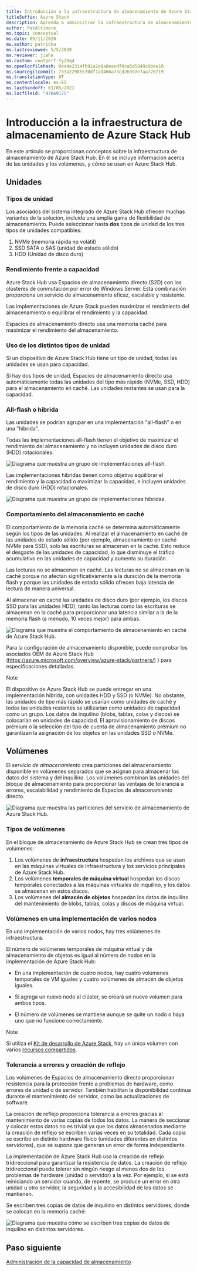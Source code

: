 ```yaml
---
title: Introducción a la infraestructura de almacenamiento de Azure Stack Hub
titleSuffix: Azure Stack
description: Aprenda a administrar la infraestructura de almacenamiento para Azure Stack Hub.
author: PatAltimore
ms.topic: conceptual
ms.date: 05/11/2020
ms.author: patricka
ms.lastreviewed: 5/5/2020
ms.reviewer: jiaha
ms.custom: contperf-fy20q4
ms.openlocfilehash: 04a4e2314fb91a2a8a8eaedf0ca5d5849c8bee10
ms.sourcegitcommit: 733a22985570df1ad466a73cd26397e7aa726719
ms.translationtype: HT
ms.contentlocale: es-ES
ms.lasthandoff: 01/05/2021
ms.locfileid: "97869175"
---
```

# <a name="azure-stack-hub-storage-infrastructure-overview"></a>Introducción a la infraestructura de almacenamiento de Azure Stack Hub

En este artículo se proporcionan conceptos sobre la infraestructura de almacenamiento de Azure Stack Hub. En él se incluye información acerca de las unidades y los volúmenes, y cómo se usan en Azure Stack Hub.

## <a name="drives"></a>Unidades

### <a name="drive-types"></a>Tipos de unidad

Los asociados del sistema integrado de Azure Stack Hub ofrecen muchas variantes de la solución, incluida una amplia gama de flexibilidad de almacenamiento. Puede seleccionar hasta **dos** tipos de unidad de los tres tipos de unidades compatibles:

1. NVMe (memoria rápida no volátil)
1. SSD SATA o SAS (unidad de estado sólido)
1. HDD (Unidad de disco duro)

### <a name="performance-vs-capacity"></a>Rendimiento frente a capacidad

Azure Stack Hub usa Espacios de almacenamiento directo (S2D) con los clústeres de conmutación por error de Windows Server. Esta combinación proporciona un servicio de almacenamiento eficaz, escalable y resistente.

Las implementaciones de Azure Stack pueden maximizar el rendimiento del almacenamiento o equilibrar el rendimiento y la capacidad.

Espacios de almacenamiento directo usa una memoria caché para maximizar el rendimiento del almacenamiento.

### <a name="how-drive-types-are-used"></a>Uso de los distintos tipos de unidad

Si un dispositivo de Azure Stack Hub tiene un tipo de unidad, todas las unidades se usan para capacidad.

Si hay dos tipos de unidad, Espacios de almacenamiento directo usa automáticamente todas las unidades del tipo más rápido (NVMe, SSD, HDD) para el almacenamiento en caché. Las unidades restantes se usan para la capacidad.

### <a name="all-flash-or-hybrid"></a>All-flash o híbrida

Las unidades se podrían agrupar en una implementación "all-flash" o en una "híbrida".

Todas las implementaciones all-flash tienen el objetivo de maximizar el rendimiento del almacenamiento y no incluyen unidades de disco duro (HDD) rotacionales.

![Diagrama que muestra un grupo de implementaciones all-flash.](media/azure-stack-storage-infrastructure-overview/image1.png)


Las implementaciones híbridas tienen como objetivo equilibrar el rendimiento y la capacidad o maximizar la capacidad, e incluyen unidades de disco duro (HDD) rotacionales.

![Diagrama que muestra un grupo de implementaciones híbridas.](media/azure-stack-storage-infrastructure-overview/image2.png)

### <a name="caching-behavior"></a>Comportamiento del almacenamiento en caché

El comportamiento de la memoria caché se determina automáticamente según los tipos de las unidades. Al realizar el almacenamiento en caché de las unidades de estado sólido (por ejemplo, almacenamiento en caché NVMe para SSD), solo las escrituras se almacenan en la caché. Esto reduce el desgaste de las unidades de capacidad, lo que disminuye el tráfico acumulativo en las unidades de capacidad y aumenta su duración.

Las lecturas no se almacenan en caché. Las lecturas no se almacenan en la caché porque no afectan significativamente a la duración de la memoria flash y porque las unidades de estado sólido ofrecen baja latencia de lectura de manera universal.

Al almacenar en caché las unidades de disco duro (por ejemplo, los discos SSD para las unidades HDD), tanto las lecturas como las escrituras se almacenan en la caché para proporcionar una latencia similar a la de la memoria flash (a menudo, 10 veces mejor) para ambas.

![Diagrama que muestra el comportamiento de almacenamiento en caché de Azure Stack Hub.](media/azure-stack-storage-infrastructure-overview/image3.svg)

Para la configuración de almacenamiento disponible, puede comprobar los asociados OEM de Azure Stack Hub (https://azure.microsoft.com/overview/azure-stack/partners/) ) para especificaciones detalladas.

> [!NOTE]
> El dispositivo de Azure Stack Hub se puede entregar en una implementación híbrida, con unidades HDD y SSD (o NVMe). No obstante, las unidades de tipo más rápido se usarían como unidades de caché y todas las unidades restantes se utilizarían como unidades de capacidad como un grupo. Los datos de inquilino (blobs, tablas, colas y discos) se colocarían en unidades de capacidad. El aprovisionamiento de discos prémium o la selección del tipo de cuenta de almacenamiento prémium no garantizan la asignación de los objetos en las unidades SSD o NVMe.

## <a name="volumes"></a>Volúmenes

El *servicio de almacenamiento* crea particiones del almacenamiento disponible en volúmenes separados que se asignan para almacenar los datos del sistema y del inquilino. Los volúmenes combinan las unidades del bloque de almacenamiento para proporcionar las ventajas de tolerancia a errores, escalabilidad y rendimiento de Espacios de almacenamiento directo.

![Diagrama que muestra las particiones del servicio de almacenamiento de Azure Stack Hub.](media/azure-stack-storage-infrastructure-overview/image4.svg)

### <a name="volume-types"></a>Tipos de volúmenes

En el bloque de almacenamiento de Azure Stack Hub se crean tres tipos de volúmenes:

1. Los volúmenes de **infraestructura** hospedan los archivos que se usan en las máquinas virtuales de infraestructura y los servicios principales de Azure Stack Hub.
1. Los volúmenes **temporales de máquina virtual** hospedan los discos temporales conectados a las máquinas virtuales de inquilino, y los datos se almacenan en estos discos.
1. Los volúmenes del **almacén de objetos** hospedan los datos de inquilino del mantenimiento de blobs, tablas, colas y discos de máquina virtual.

### <a name="volumes-in-a-multi-node-deployment"></a>Volúmenes en una implementación de varios nodos

En una implementación de varios nodos, hay tres volúmenes de infraestructura.

El número de volúmenes temporales de máquina virtual y de almacenamiento de objetos es igual al número de nodos en la implementación de Azure Stack Hub:

- En una implementación de cuatro nodos, hay cuatro volúmenes temporales de VM iguales y cuatro volúmenes de almacén de objetos iguales.

- Si agrega un nuevo nodo al clúster, se creará un nuevo volumen para ambos tipos.

- El número de volúmenes se mantiene aunque se quite un nodo o haya uno que no funcione correctamente.

> [!NOTE]
> Si utiliza el [Kit de desarrollo de Azure Stack](../asdk/index.yml), hay un único volumen con varios [recursos compartidos](azure-stack-manage-storage-shares.md).

### <a name="fault-tolerance-and-mirroring"></a>Tolerancia a errores y creación de reflejo

Los volúmenes de Espacios de almacenamiento directo proporcionan resistencia para la protección frente a problemas de hardware, como errores de unidad o de servidor. También habilitan la disponibilidad continua durante el mantenimiento del servidor, como las actualizaciones de software.

La creación de reflejo proporciona tolerancia a errores gracias al mantenimiento de varias copias de todos los datos. La manera de seccionar y colocar estos datos no es trivial ya que los datos almacenados mediante la creación de reflejo se escriben varias veces en su totalidad. Cada copia se escribe en distinto hardware físico (unidades diferentes en distintos servidores), que se supone que generan un error de forma independiente. 

La implementación de Azure Stack Hub usa la creación de reflejo tridireccional para garantizar la resistencia de datos. La creación de reflejo tridireccional puede tolerar sin ningún riesgo al menos dos de los problemas de hardware (unidad o servidor) a la vez. Por ejemplo, si se está reiniciando un servidor cuando, de repente, se produce un error en otra unidad u otro servidor, la seguridad y la accesibilidad de los datos se mantienen.

Se escriben tres copias de datos de inquilino en distintos servidores, donde se colocan en la memoria caché:

![Diagrama que muestra cómo se escriben tres copias de datos de inquilino en distintos servidores.](media/azure-stack-storage-infrastructure-overview/image5.png)

## <a name="next-step"></a>Paso siguiente

[Administración de la capacidad de almacenamiento](azure-stack-manage-storage-shares.md) 
